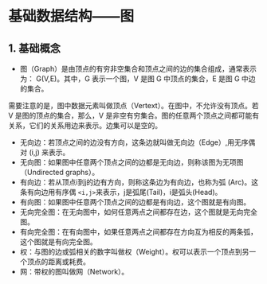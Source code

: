 # 基础数据结构——图 #

## 1. 基础概念 ##

* 图（Graph）是由顶点的有穷非空集合和顶点之间的边的集合组成，通常表示为： G(V,E)。其中，G 表示一个图，V 是图 G 中顶点的集合，E 是图 G 中边的集合。

需要注意的是，图中数据元素叫做顶点（Vertext）。在图中，不允许没有顶点。若 V 是图的顶点的集合，那么，V 是非空有穷集合。图的任意两个顶点之间都可能有关系，它们的关系用边来表示。边集可以是空的。

* 无向边：若顶点之间的边没有方向，这条边就叫做无向边（Edge）,用无序偶对 (i,j) 来表示。
* 无向图：如果图中任意两个顶点之间的边都是无向边，则称该图为无项图（Undirected graphs）。
* 有向边：若从顶点i到j的边有方向，则称这条边为有向边，也称为弧 (Arc)。这条有向边用有序偶 `<i,j>`来表示，j是弧尾(Tail)，i是弧头(Head)。
* 有向图：如果图中任意两个顶点之间的边都是有向边，这个图就是有向图。
* 无向完全图：在无向图中，如何任意两点之间都存在边，这个图就是无向完全图。
* 有向完全图：在有向图中，如果任意两点之间都存在方向互为相反的两条弧，这个图就是有向完全图。
* 权：与图的边或弧相关的数字叫做权（Weight）。权可以表示一个顶点到另一个顶点的距离或耗费。
* 网：带权的图叫做网（Network）。

